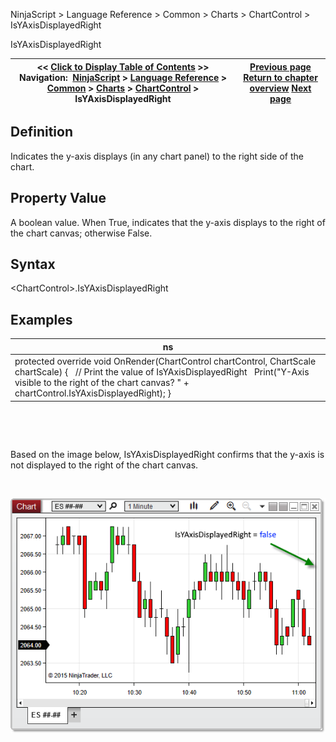 ﻿


NinjaScript \> Language Reference \> Common \> Charts \> ChartControl \> IsYAxisDisplayedRight






















IsYAxisDisplayedRight







| \<\< [Click to Display Table of Contents](isyaxisdisplayedright.md) \>\> **Navigation:**     [NinjaScript](ninjascript-1.md) \> [Language Reference](language_reference_wip-1.md) \> [Common](common-1.md) \> [Charts](chart-1.md) \> [ChartControl](chartcontrol-1.md) \> IsYAxisDisplayedRight | [Previous page](isyaxisdisplayedoverlay-1.md) [Return to chapter overview](chartcontrol-1.md) [Next page](lastslotpainted-1.md) |
| --- | --- |











## Definition


Indicates the y\-axis displays (in any chart panel) to the right side of the chart.


## 


## Property Value


A boolean value. When True, indicates that the y\-axis displays to the right of the chart canvas; otherwise False.


## 


## Syntax


\<ChartControl\>.IsYAxisDisplayedRight


## 


## Examples




| ns |
| --- |
| protected override void OnRender(ChartControl chartControl, ChartScale chartScale) {    // Print the value of IsYAxisDisplayedRight    Print("Y\-Axis visible to the right of the chart canvas? " \+ chartControl.IsYAxisDisplayedRight); } |



 


 


Based on the image below, IsYAxisDisplayedRight confirms that the y\-axis is not displayed to the right of the chart canvas.


 


![ChartControl_IsYAxisDisplayedRight](chartcontrol_isyaxisdisplayedright.png)








